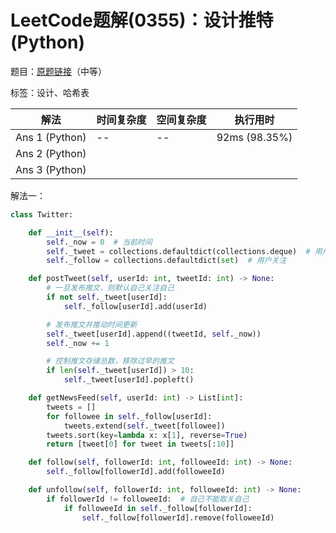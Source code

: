 # LeetCode题解(0355)：设计推特(Python)

题目：[原题链接](https://leetcode-cn.com/problems/design-twitter/)（中等）

标签：设计、哈希表

| 解法           | 时间复杂度 | 空间复杂度 | 执行用时      |
| -------------- | ---------- | ---------- | ------------- |
| Ans 1 (Python) | --         | --         | 92ms (98.35%) |
| Ans 2 (Python) |            |            |               |
| Ans 3 (Python) |            |            |               |

解法一：

```python
class Twitter:

    def __init__(self):
        self._now = 0  # 当前时间
        self._tweet = collections.defaultdict(collections.deque)  # 用户推文
        self._follow = collections.defaultdict(set)  # 用户关注

    def postTweet(self, userId: int, tweetId: int) -> None:
        # 一旦发布推文，则默认自己关注自己
        if not self._tweet[userId]:
            self._follow[userId].add(userId)

        # 发布推文并推动时间更新
        self._tweet[userId].append((tweetId, self._now))
        self._now += 1

        # 控制推文存储总数，移除过早的推文
        if len(self._tweet[userId]) > 10:
            self._tweet[userId].popleft()

    def getNewsFeed(self, userId: int) -> List[int]:
        tweets = []
        for followee in self._follow[userId]:
            tweets.extend(self._tweet[followee])
        tweets.sort(key=lambda x: x[1], reverse=True)
        return [tweet[0] for tweet in tweets[:10]]

    def follow(self, followerId: int, followeeId: int) -> None:
        self._follow[followerId].add(followeeId)

    def unfollow(self, followerId: int, followeeId: int) -> None:
        if followerId != followeeId:  # 自己不能取关自己
            if followeeId in self._follow[followerId]:
                self._follow[followerId].remove(followeeId)
```